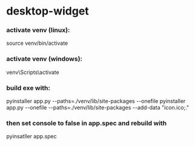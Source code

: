 # desktop-widget

### activate venv (linux):
source venv/bin/activate

### activate venv (windows):
venv\Scripts\activate

### build exe with:
pyinstaller app.py --paths=./venv/lib/site-packages --onefile
pyinstaller app.py --onefile --paths=./venv/lib/site-packages --add-data "icon.ico;."

### then set console to false in app.spec and rebuild with
pyinsatller app.spec